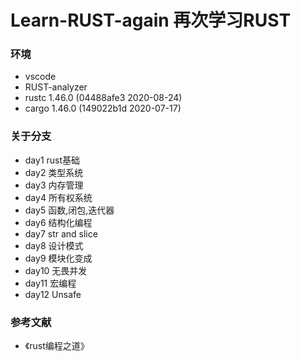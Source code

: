 # Learn-RUST-again 再次学习RUST

### 环境
- vscode
- RUST-analyzer
- rustc 1.46.0 (04488afe3 2020-08-24)
- cargo 1.46.0 (149022b1d 2020-07-17)

### 关于分支
- day1 rust基础
- day2 类型系统
- day3 内存管理
- day4 所有权系统
- day5 函数,闭包,迭代器
- day6 结构化编程
- day7 str and slice
- day8 设计模式
- day9 模块化变成
- day10 无畏并发
- day11 宏编程
- day12 Unsafe
### 参考文献
- 《rust编程之道》
